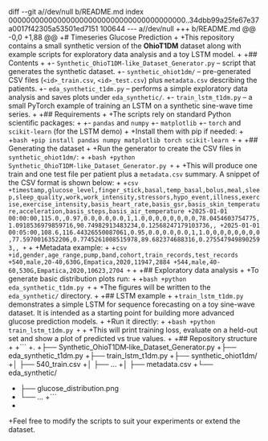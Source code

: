 diff --git a//dev/null b/README.md
index 0000000000000000000000000000000000000000..34dbb99a25fe67e37a0017f42305a53501ed7151 100644
--- a//dev/null
+++ b/README.md
@@ -0,0 +1,88 @@
+# Timeseries Glucose Prediction
+
+This repository contains a small synthetic version of the **OhioT1DM** dataset along with example scripts for exploratory data analysis and a toy LSTM model.
+
+## Contents
+
+- `Synthetic_OhioT1DM‑like_Dataset_Generator.py` – script that generates the synthetic dataset.
+- `synthetic_ohiot1dm/` – pre-generated CSV files (`<id>_train.csv`, `<id>_test.csv`) plus `metadata.csv` describing the patients.
+- `eda_synthetic_t1dm.py` – performs a simple exploratory data analysis and saves plots under `eda_synthetic/`.
+- `train_lstm_t1dm.py` – a small PyTorch example of training an LSTM on a synthetic sine-wave time series.
+
+## Requirements
+
+The scripts rely on standard Python scientific packages:
+
+- `pandas` and `numpy`
+- `matplotlib`
+- `torch` and `scikit-learn` (for the LSTM demo)
+
+Install them with pip if needed:
+
+```bash
+pip install pandas numpy matplotlib torch scikit-learn
+```
+
+## Generating the dataset
+
+Run the generator to create the CSV files in `synthetic_ohiot1dm/`:
+
+```bash
+python Synthetic_OhioT1DM‑like_Dataset_Generator.py
+```
+
+This will produce one train and one test file per patient plus a `metadata.csv` summary. A snippet of the CSV format is shown below:
+
+```csv
+timestamp,glucose_level,finger_stick,basal,temp_basal,bolus,meal,sleep,sleep_quality,work,work_intensity,stressors,hypo_event,illness,exercise,exercise_intensity,basis_heart_rate,basis_gsr,basis_skin_temperature,acceleration,basis_steps,basis_air_temperature
+2025-01-01 00:00:00,115.0,,0.97,0.0,0.0,0.0,1,1.0,0,0,0,0,0,0,0,78.0454603754775,1.0918536979859716,90.74982913483234,0.12568247179103736,,
+2025-01-01 00:05:00,108.6,116.44326550087061,0.95,0.0,0.0,0.0,1,1.0,0,0,0,0,0,0,0,77.5970016352206,0.7745261008515978,89.682374688316,0.2755479498902593,,
+```
+
+Metadata example:
+
+```csv
+id,gender,age_range,pump,band,cohort,train_records,test_records
+540,male,20-40,630G,Empatica,2020,11947,2884
+544,male,40-60,530G,Empatica,2020,10623,2704
+```
+
+## Exploratory data analysis
+
+To generate basic distribution plots run:
+
+```bash
+python eda_synthetic_t1dm.py
+```
+
+The figures will be written to the `eda_synthetic/` directory.
+
+## LSTM example
+
+`train_lstm_t1dm.py` demonstrates a simple LSTM for sequence forecasting on a toy sine-wave dataset. It is intended as a starting point for building more advanced glucose prediction models.
+
+Run it directly:
+
+```bash
+python train_lstm_t1dm.py
+```
+
+This will print training loss, evaluate on a held-out set and show a plot of predicted vs true values.
+
+## Repository structure
+
+```
+.
+├── Synthetic_OhioT1DM‑like_Dataset_Generator.py
+├── eda_synthetic_t1dm.py
+├── train_lstm_t1dm.py
+├── synthetic_ohiot1dm/
+│   ├── 540_train.csv
+│   ├── ...
+│   ├── metadata.csv
+└── eda_synthetic/
+    ├── glucose_distribution.png
+    └── ...
+```
+
+Feel free to modify the scripts to suit your experiments or extend the dataset.
